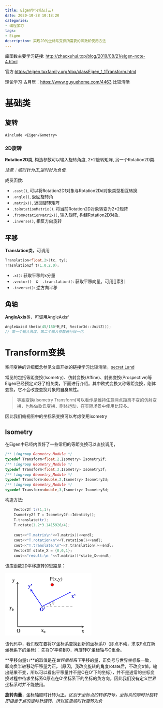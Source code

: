 ```yaml
---
title: Eigen学习笔记(三)
date: 2020-10-28 10:18:20
categories:
- 编程学习
tags:
- Eigen
description: 实现2D的坐标系变换所需要的函数和使用方法
---
```


库函数主要学习链接: http://zhaoxuhui.top/blog/2019/08/21/eigen-note-4.html

官方:https://eigen.tuxfamily.org/dox/classEigen_1_1Transform.html

理论学习 古月居：https://www.guyuehome.com/4463 比较清晰

# 基础类

## 旋转

`#include <Eigen/Gometry>`

### 2D旋转

**Rotation2D**类, 构造参数可以输入旋转角度, 2*2旋转矩阵, 另一个Rotation2D类.  

*注意：顺时针为正,逆时针为负值.*

成员函数:

- `.cast()`, 可以将Rotation2Df对象与Rotation2Dd对象类型相互转换
- `.angle()`, 返回旋转角
- `.matrix()`, 返回旋转矩阵
- `.toRotationMatrix()`, 将当前Rotation2D对象转变为2*2矩阵
- `.fromRotationMatrix()`, 输入矩阵, 构建Rotation2D对象.
- `.inverse()`, 相反方向旋转

## 平移

**Translation**类，可调用

```C++
Translation<float,2>(tx, ty);
Trasnlation2f t(1.0,2.0);
```

- `.x()`: 获取平移的x分量
- `.vector()  &  .translation()`: 获取平移向量，可用[]索引
- `.inverse()`: 逆方向平移

## 角轴

**AngleAxis**类，可调用AngleAxisf

```C++
AngleAxisd theta(45/180*M_PI, Vector3d::UnitZ());
// 第一个输入角度，第二个输入参数进行归一化
```





# Transform变换



空间变换的详细概念参见文章开始的链接学习比较清晰。[secret Land](http://zhaoxuhui.top/blog/2019/09/03/eigen-note-4.html#1%E7%AD%89%E8%B7%9D%E5%8F%98%E6%8D%A2)

常见的包括等距变换(Isometry)、仿射变换(Affine)、射影变换(Prospective)等Eigen已经预定义好了相关类，下面进行介绍。其中欧式变换又称等距变换，刚体变换，它不会改变变换对象的自身属性。

> 等距变换(Isometry Transform)可以看作是维持任意两点距离不变的仿射变换，也称做欧氏变换、刚体运动，在实际场景中使用比较多。

因此我们俯视图中的坐标系变换可以考虑使用isometry

## Isometry

在Eigen中已经内置好了一些常用的等距变换可以直接调用，

```C++
/** \ingroup Geometry_Module */
typedef Transform<float,2,Isometry> Isometry2f;
/** \ingroup Geometry_Module */
typedef Transform<float,3,Isometry> Isometry3f;
/** \ingroup Geometry_Module */
typedef Transform<double,2,Isometry> Isometry2d;
/** \ingroup Geometry_Module */
typedef Transform<double,3,Isometry> Isometry3d;
```

构造方法:

```C++
	Vector2f tr(1,1);
    Isometry2f T = Isometry2f::Identity();
    T.translate(tr);
    T.rotate(1.2*3.1415926/4);

    cout<<"T.matrix\n"<<T.matrix()<<endl;
    cout<<"T.rotation\n"<<T.rotation()<<endl;
    cout<<"T.translate:\n"<<T.translation()<<endl;
    Vector3f state_X = {0,0,1};
    cout<<"result:\n "<<T.matrix()*state_X<<endl;
```

该库函数2D平移旋转的思路是：

<img src="Eigen学习笔记(二)/image-20201113143644546.png" alt="image-20201113143644546" style="zoom:67%;" />

该代码中，我们现在要将O'坐标系变换到新的坐标系O（即点不动，求取P点在新坐标系下的坐标）：先将O'平移到O，再旋转O'坐标轴与O重合。

**平移向量`tr`**的取值是在*世界坐标系下*平移的量，正负号与世界坐标系一致，即向负半轴移动平移量为正。（原因，我改变旋转的角度rotate后，不改变tr值，输出结果不变，所以可以看出平移量并不是O在O'下的坐标），并不是通常的坐标变换过程中待求坐标系O原点在O‘坐标系下的坐标的负方向。因此我们没有定义世界坐标系时并不能使用。

**旋转向量**，坐标轴顺时针转为正。*区别于坐标点的转移符号，坐标系的顺时针旋转即相当于点的逆时针旋转，所以这里顺时针旋转为负*


